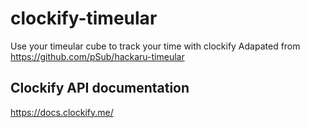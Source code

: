 # clockify-timeular
Use your timeular cube to track your time with clockify
Adapated from https://github.com/pSub/hackaru-timeular

## Clockify API documentation
https://docs.clockify.me/
